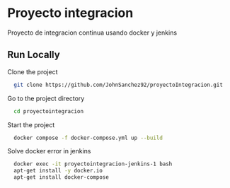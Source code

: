 
# Proyecto integracion

Proyecto de integracion continua usando docker y jenkins


## Run Locally

Clone the project

```bash
  git clone https://github.com/JohnSanchez92/proyectoIntegracion.git
```

Go to the project directory

```bash
  cd proyectointegracion
```

Start the project

```bash
  docker compose -f docker-compose.yml up --build
```

Solve docker error in jenkins

```bash
  docker exec -it proyectointegracion-jenkins-1 bash
  apt-get install -y docker.io
  apt-get install docker-compose
```

